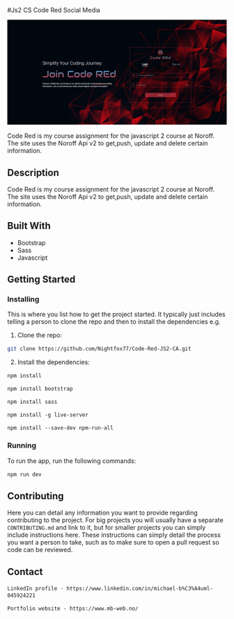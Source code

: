 #Js2 CS Code Red Social Media 

![image](https://github.com/Nightfox77/Code-Red-JS2-CA/blob/js2/images/Screenshot.png)

Code Red is my course assignment for the javascript 2 course at Noroff. The site uses the Noroff Api v2 to get,push, update and delete certain information.

## Description

Code Red is my course assignment for the javascript 2 course at Noroff. The site uses the Noroff Api v2 to get,push, update and delete certain information.


## Built With



- Bootstrap
- Sass
- Javascript
  

## Getting Started

### Installing

This is where you list how to get the project started. It typically just includes telling a person to clone the repo and then to install the dependencies e.g.

1. Clone the repo:

```bash
git clone https://github.com/Nightfox77/Code-Red-JS2-CA.git
```

2. Install the dependencies:

```
npm install
```
```
npm install bootstrap
```
```
npm install sass
```
```
npm install -g live-server
```
```
npm install --save-dev npm-run-all
```
### Running


To run the app, run the following commands:

```bash
npm run dev
```

## Contributing

Here you can detail any information you want to provide regarding contributing to the project. For big projects you will usually have a separate `CONTRIBUTING.md` and link to it, but for smaller projects you can simply include instructions here. These instructions can simply detail the process you want a person to take, such as to make sure to open a pull request so code can be reviewed.

## Contact

```
LinkedIn profile - https://www.linkedin.com/in/michael-b%C3%A4uml-045924221
```
```
Portfolio website - https://www.mb-web.no/
```

